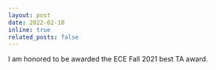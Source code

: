 ```yaml
---
layout: post
date: 2022-02-10
inline: true
related_posts: false
---
```


I am honored to be awarded the ECE Fall 2021 best TA award.
